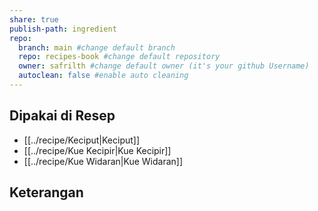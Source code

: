 ```yaml
---
share: true
publish-path: ingredient
repo:
  branch: main #change default branch 
  repo: recipes-book #change default repository
  owner: safrilth #change default owner (it's your github Username)
  autoclean: false #enable auto cleaning
---
```


## Dipakai di Resep
- [[../recipe/Keciput|Keciput]]
- [[../recipe/Kue Kecipir|Kue Kecipir]]
- [[../recipe/Kue Widaran|Kue Widaran]]


## Keterangan